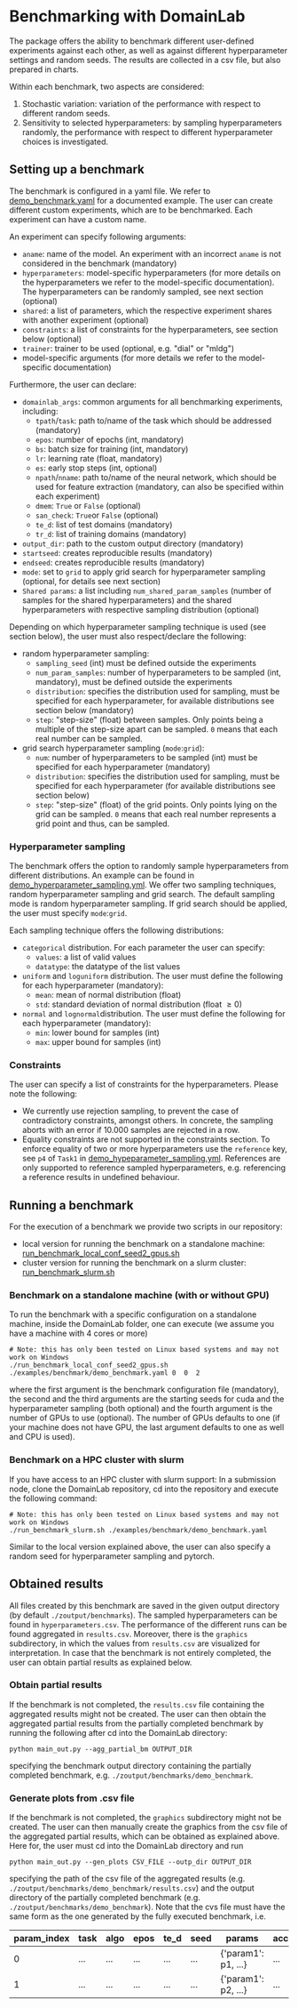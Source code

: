 # Benchmarking with DomainLab

The package offers the ability to benchmark different user-defined experiments against each other,
as well as against different hyperparameter settings and random seeds.
The results are collected in a csv file, but also prepared in charts.

Within each benchmark, two aspects are considered:
1. Stochastic variation: variation of the performance with respect to different random seeds.
2. Sensitivity to selected hyperparameters: by sampling hyperparameters randomly,
the performance with respect to different hyperparameter choices is investigated.

## Setting up a benchmark
The benchmark is configured in a yaml file. We refer to [demo_benchmark.yaml](https://github.com/marrlab/DomainLab/blob/master/examples/benchmark/demo_benchmark.yaml) for a documented
example. The user can create different custom experiments, which are to be benchmarked. Each
experiment can have a custom name.

An experiment can specify following arguments:
- `aname`: name of the model. An experiment with an incorrect `aname` is not considered in the
benchmark (mandatory)
- `hyperparameters`: model-specific hyperparameters (for more details on the hyperparameters we
refer to the model-specific documentation). The hyperparameters can be randomly sampled, see
next section (optional)
- `shared`: a list of parameters, which the respective experiment shares with another experiment
(optional)
- `constraints`: a list of constraints for the hyperparameters, see section below (optional)
- `trainer`: trainer to be used (optional, e.g. "dial" or "mldg")
- model-specific arguments (for more details we refer to the model-specific documentation)

Furthermore, the user can declare:
- `domainlab_args`: common arguments for all benchmarking experiments, including:
  - `tpath`/`task`: path to/name of the task which should be addressed (mandatory)
  - `epos`: number of epochs (int, mandatory)
  - `bs`: batch size for training (int, mandatory)
  - `lr`: learning rate (float, mandatory)
  - `es`: early stop steps (int, optional)
  - `npath`/`nname`: path to/name of the neural network, which should be used for feature extraction
    (mandatory, can also be specified within each experiment)
  - `dmem`: `True` or `False` (optional)
  - `san_check`: `True`or `False` (optional)
  - `te_d`: list of test domains (mandatory)
  - `tr_d`: list of training domains (mandatory)
- `output_dir`: path to the custom output directory (mandatory)
- `startseed`: creates reproducible results (mandatory)
- `endseed`: creates reproducible results (mandatory)
- `mode`: set to `grid` to apply grid search for hyperparameter sampling (optional, for details see next section)
- `Shared params`: a list including `num_shared_param_samples` (number of samples for the shared
hyperparameters) and the shared hyperparameters with respective sampling distribution (optional)

Depending on which hyperparameter sampling technique is used (see section below), the user must also
respect/declare the following:
- random hyperparameter sampling:
  - `sampling_seed` (int) must be defined outside the experiments
  - `num_param_samples`: number of hyperparameters to be sampled (int, mandatory), must be defined outside the experiments
  - `distribution`: specifies the distribution used for sampling, must be specified for each
  hyperparameter, for available distributions see section below (mandatory)
  - `step`: "step-size" (float) between samples. Only points being a multiple of the step-size apart
  can be sampled. `0` means that each real number can be sampled.
- grid search hyperparameter sampling (`mode`:`grid`):
  - `num`: number of hyperparameters to be sampled (int) must be specified for each hyperparameter
  (mandatory)
  - `distribution`: specifies the distribution used for sampling, must be specified for each
  hyperparameter (for available distributions see section below)
  - `step`: "step-size" (float) of the grid points. Only points lying on the grid
  can be sampled. `0` means that each real number represents a grid point and thus, can be sampled. 
  

### Hyperparameter sampling
The benchmark offers the option to randomly sample hyperparameters from different distributions.
An example can be found in [demo_hyperparameter_sampling.yml](https://github.com/marrlab/DomainLab/blob/master/examples/yaml/demo_hyperparameter_sampling.yml). We offer two sampling
techniques, random hyperparameter sampling and grid search. The default sampling mode is random
hyperparameter sampling. If grid search should be applied, the user must specify `mode`:`grid`.

Each sampling technique offers the following distributions:
- `categorical` distribution. For each parameter the user can specify:
  - `values`: a list of valid values 
  - `datatype`: the datatype of the list values
- `uniform` and `loguniform` distribution. The user must define the following for each
hyperparameter (mandatory):
  - `mean`: mean of normal distribution (float)
  - `std`: standard deviation of normal distribution (float $\geq 0$)
- `normal` and `lognormal`distribution. The user must define the following for each hyperparameter
  (mandatory):
  - `min`: lower bound for samples (int)
  - `max`: upper bound for samples (int)
  
  

### Constraints
The user can specify a list of constraints for the hyperparameters. Please note the following:
- We currently use rejection sampling, to prevent the case of contradictory constraints,
amongst others. In concrete, the sampling aborts with an error if 10.000 samples are rejected in a
row. 
- Equality constraints are not supported in the constraints section. To enforce equality of two or 
more hyperparameters use the `reference` key, see `p4` of `Task1` in
[demo_hypeparameter_sampling.yml](https://github.com/marrlab/DomainLab/blob/master/examples/yaml/demo_hyperparameter_sampling.yml). References are only supported to reference sampled hyperparameters, e.g.
referencing a reference results in undefined behaviour.


## Running a benchmark
For the execution of a benchmark we provide two scripts in our repository:
- local version for running the benchmark on a standalone machine:
[run_benchmark_local_conf_seed2_gpus.sh](https://github.com/marrlab/DomainLab/blob/master/run_benchmark_local_conf_seed2_gpus.sh)
- cluster version for running the benchmark on a slurm cluster: [run_benchmark_slurm.sh](https://github.com/marrlab/DomainLab/blob/master/run_benchmark_slurm.sh)

### Benchmark on a standalone machine (with or without GPU)
To run the benchmark with a specific configuration on a standalone machine, inside the DomainLab 
folder, one can execute (we assume you have a machine with 4 cores or more)
```shell
# Note: this has only been tested on Linux based systems and may not work on Windows
./run_benchmark_local_conf_seed2_gpus.sh ./examples/benchmark/demo_benchmark.yaml 0  0  2
```
where the first argument is the benchmark configuration file (mandatory), the second and the third 
arguments are the starting seeds for cuda and the hyperparameter sampling (both optional) and the
fourth argument is the number of GPUs to use (optional). The number of GPUs defaults to one 
(if your machine does not have GPU, the last argument defaults to one as well and CPU is used).

### Benchmark on a HPC cluster with slurm
If you have access to an HPC cluster with slurm support: In a submission node, clone the DomainLab
repository, cd into the repository and execute the following command:
```cluster
# Note: this has only been tested on Linux based systems and may not work on Windows
./run_benchmark_slurm.sh ./examples/benchmark/demo_benchmark.yaml
```
Similar to the local version explained above, the user can also specify a random seed for 
hyperparameter sampling and pytorch.

## Obtained results
All files created by this benchmark are saved in the given output directory
(by default `./zoutput/benchmarks`). The sampled hyperparameters can be found in
`hyperparameters.csv`. The performance of the different runs can be found aggregated in `results.csv`.
Moreover, there is the `graphics` subdirectory, in which the values from `results.csv` are
visualized for interpretation.
In case that the benchmark is not entirely completed, the user can obtain partial results as
explained below.


### Obtain partial results
If the benchmark is not completed, the `results.csv` file containing the aggregated results might not be created.
The user can then obtain the aggregated partial results from the partially completed benchmark by running
the following after cd into the DomainLab directory:
```commandline
python main_out.py --agg_partial_bm OUTPUT_DIR
```
specifying the benchmark output directory containing the partially completed benchmark,
e.g. `./zoutput/benchmarks/demo_benchmark`.

### Generate plots from .csv file
If the benchmark is not completed, the `graphics` subdirectory might not be created. The user can then manually
create the graphics from the csv file of the aggregated partial results, which can be obtained as explained above.
Here for, the user must cd into the DomainLab directory and run

```commandline
python main_out.py --gen_plots CSV_FILE --outp_dir OUTPUT_DIR
```

specifying the path of the csv file of the aggregated results (e.g. `./zoutput/benchmarks/demo_benchmark/results.csv`)
and the output directory of the partially completed benchmark (e.g. `./zoutput/benchmarks/demo_benchmark`).
Note that the cvs file must have the same form as the one generated by the fully executed benchmark, i.e. 





| param_index | task | algo | epos | te_d | seed | params | acc | precision | recall | specificity | f1 | auroc | 
|---|---|---|---|---|---|---|---|---|---|---|---|---|
| 0 | ... | ... | ... | ... | ... | {'param1': p1, ...} | ... | ... | ... | ... | ... | ... |
| 1 | ... | ... | ... | ... | ... | {'param1': p2, ...} | ... | ... | ... | ... | ... | ... |

